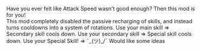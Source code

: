 Have you ever felt like Attack Speed wasn't good enough? Then this mod is for you!  
This mod completely disabled the passive recharging of skills, and instead turns cooldowns into a system of rotations.
Use your main skill => Secondary skill cools down. Use your secondary skill => Special skill cools down. Use your Special Skill! => ¯\_(ツ)_/¯ Would like some ideas
